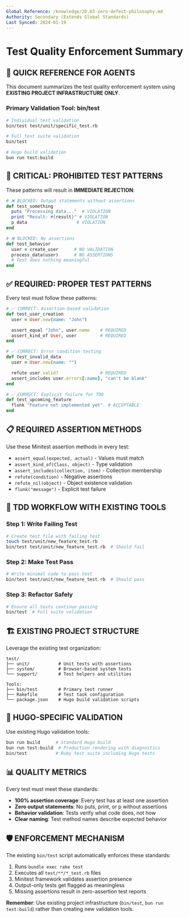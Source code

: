```yaml
---
Global Reference: /knowledge/20.03-zero-defect-philosophy.md
Authority: Secondary (Extends Global Standards)
Last Synced: 2024-01-19
---
```


# Test Quality Enforcement Summary

## 🎯 **QUICK REFERENCE FOR AGENTS**

This document summarizes the test quality enforcement system using **EXISTING PROJECT INFRASTRUCTURE ONLY**.

### **Primary Validation Tool: bin/test**

```bash
# Individual test validation
bin/test test/unit/specific_test.rb

# Full test suite validation
bin/test

# Hugo build validation
bun run test:build
```

## 🚨 **CRITICAL: PROHIBITED TEST PATTERNS**

These patterns will result in **IMMEDIATE REJECTION**:

```ruby
# ❌ BLOCKED: Output statements without assertions
def test_something
  puts "Processing data..."  # VIOLATION
  print "Result: #{result}" # VIOLATION
  p data                   # VIOLATION
end

# ❌ BLOCKED: No assertions
def test_behavior
  user = create_user      # NO VALIDATION
  process_data(user)      # NO ASSERTIONS
  # Test does nothing meaningful
end
```

## ✅ **REQUIRED: PROPER TEST PATTERNS**

Every test must follow these patterns:

```ruby
# ✅ CORRECT: Assertion-based validation
def test_user_creation
  user = User.new(name: "John")

  assert_equal "John", user.name    # REQUIRED
  assert_kind_of User, user         # REQUIRED
end

# ✅ CORRECT: Error condition testing
def test_invalid_data
  user = User.new(name: "")

  refute user.valid?                # REQUIRED
  assert_includes user.errors[:name], "can't be blank"
end

# ✅ CORRECT: Explicit failure for TDD
def test_upcoming_feature
  flunk "Feature not implemented yet"  # ACCEPTABLE
end
```

## 📋 **REQUIRED ASSERTION METHODS**

Use these Minitest assertion methods in every test:

- `assert_equal(expected, actual)` - Values must match
- `assert_kind_of(Class, object)` - Type validation
- `assert_includes(collection, item)` - Collection membership
- `refute(condition)` - Negative assertions
- `refute_nil(object)` - Object existence validation
- `flunk("message")` - Explicit test failure

## 🔄 **TDD WORKFLOW WITH EXISTING TOOLS**

### Step 1: Write Failing Test
```bash
# Create test file with failing test
touch test/unit/new_feature_test.rb
bin/test test/unit/new_feature_test.rb  # Should fail
```

### Step 2: Make Test Pass
```bash
# Write minimal code to pass test
bin/test test/unit/new_feature_test.rb  # Should pass
```

### Step 3: Refactor Safely
```bash
# Ensure all tests continue passing
bin/test  # Full suite validation
```

## 🏗️ **EXISTING PROJECT STRUCTURE**

Leverage the existing test organization:

```
test/
├── unit/           # Unit tests with assertions
├── system/         # Browser-based system tests
└── support/        # Test helpers and utilities

Tools:
├── bin/test        # Primary test runner
├── Rakefile        # Test task configuration
└── package.json    # Hugo build validation scripts
```

## 🚀 **HUGO-SPECIFIC VALIDATION**

Use existing Hugo validation tools:

```bash
bun run build      # Standard Hugo build
bun run test:build  # Production rendering with diagnostics
bin/test           # Ruby test suite including Hugo tests
```

## 📊 **QUALITY METRICS**

Every test must meet these standards:
- **100% assertion coverage**: Every test has at least one assertion
- **Zero output statements**: No puts, print, or p without assertions
- **Behavior validation**: Tests verify what code does, not how
- **Clear naming**: Test method names describe expected behavior

## 🛡️ **ENFORCEMENT MECHANISM**

The existing `bin/test` script automatically enforces these standards:
1. Runs `bundle exec rake test`
2. Executes all `test/**/*_test.rb` files
3. Minitest framework validates assertion presence
4. Output-only tests get flagged as meaningless
5. Missing assertions result in zero-assertion test reports

**Remember**: Use existing project infrastructure (`bin/test`, `bun run test:build`) rather than creating new validation tools.
